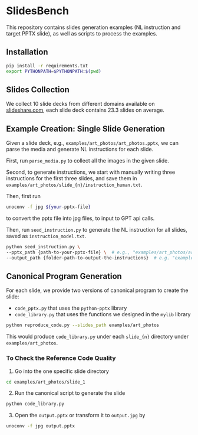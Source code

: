 # SlidesBench

This repository contains slides generation examples (NL instruction and target PPTX slide), as well as scripts to process the examples.

## Installation

```bash
pip install -r requirements.txt
export PYTHONPATH=$PYTHONPATH:$(pwd)
```

## Slides Collection

We collect 10 slide decks from different domains available on [slideshare.com](https://www.slideshare.net/), each slide deck contains 23.3 slides on average.

## Example Creation: Single Slide Generation

Given a slide deck, e.g., `examples/art_photos/art_photos.pptx`, we can parse the media and generate NL instructions for each slide.

First, run `parse_media.py` to collect all the images in the given slide.

Second, to generate instructions, we start with manually writing three instructions for the first three slides, and save them in `examples/art_photos/slide_{n}/instruction_human.txt`.

Then, first run

```bash
unoconv -f jpg ${your-pptx-file}
```

to convert the pptx file into jpg files, to input to GPT api calls.

Then, run `seed_instruction.py` to generate the NL instruction for all slides, saved as `instruction_model.txt`.

```bash
python seed_instruction.py \
--pptx_path {path-to-your-pptx-file} \  # e.g., "examples/art_photos/art_photos.pptx"
--output_path {folder-path-to-output-the-instructions}  # e.g. "examples/art_photos"
```

## Canonical Program Generation

For each slide, we provide two versions of canonical program to create the slide:

- `code_pptx.py` that uses the `python-pptx` library
- `code_library.py` that uses the functions we designed in the `mylib` library

```bash
python reproduce_code.py --slides_path examples/art_photos
```

This would produce `code_library.py` under each `slide_{n}` directory under `examples/art_photos`.

### To Check the Reference Code Quality

1. Go into the one specific slide directory

```bash
cd examples/art_photos/slide_1
```

2. Run the canonical script to generate the slide

```bash
python code_library.py
```

3. Open the `output.pptx` or transform it to `output.jpg` by

```bash
unoconv -f jpg output.pptx
```

